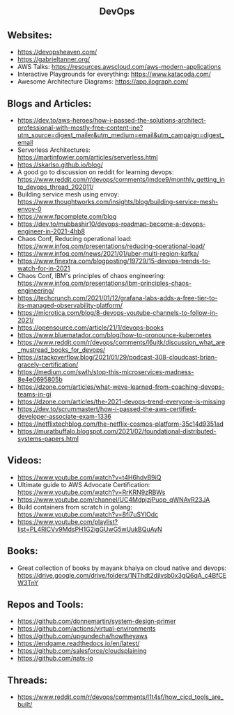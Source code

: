 <h2 align="center">DevOps</h2>

## Websites:

- https://devopsheaven.com/
- https://gabrieltanner.org/
- AWS Talks: https://resources.awscloud.com/aws-modern-applications
- Interactive Playgrounds for everything: https://www.katacoda.com/
- Awesome Architecture Diagrams: https://app.ilograph.com/

## Blogs and Articles:

- https://dev.to/aws-heroes/how-i-passed-the-solutions-architect-professional-with-mostly-free-content-ine?utm_source=digest_mailer&utm_medium=email&utm_campaign=digest_email
- Serverless Architectures: https://martinfowler.com/articles/serverless.html
- https://skarlso.github.io/blog/
- A good go to discussion on reddit for learning devops: https://www.reddit.com/r/devops/comments/jmdce9/monthly_getting_into_devops_thread_202011/
- Building service mesh using envoy: https://www.thoughtworks.com/insights/blog/building-service-mesh-envoy-0
- https://www.fpcomplete.com/blog
- https://dev.to/mubbashir10/devops-roadmap-become-a-devops-engineer-in-2021-4hb8
- Chaos Conf, Reducing operational load: https://www.infoq.com/presentations/reducing-operational-load/
- https://www.infoq.com/news/2021/01/uber-multi-region-kafka/
- https://www.finextra.com/blogposting/19729/15-devops-trends-to-watch-for-in-2021
- Chaos Conf, IBM's principles of chaos engineering: https://www.infoq.com/presentations/ibm-principles-chaos-engineering/
- https://techcrunch.com/2021/01/12/grafana-labs-adds-a-free-tier-to-its-managed-observability-platform/
- https://microtica.com/blog/8-devops-youtube-channels-to-follow-in-2021/
- https://opensource.com/article/21/1/devops-books
- https://www.bluematador.com/blog/how-to-pronounce-kubernetes
- https://www.reddit.com/r/devops/comments/l6uitk/discussion_what_are_mustread_books_for_devops/
- https://stackoverflow.blog/2021/01/29/podcast-308-cloudcast-brian-gracely-certification/
- https://medium.com/swlh/stop-this-microservices-madness-8e4e0695805b
- https://dzone.com/articles/what-weve-learned-from-coaching-devops-teams-in-gi
- https://dzone.com/articles/the-2021-devops-trend-everyone-is-missing
- https://dev.to/scrummastert/how-i-passed-the-aws-certified-developer-associate-exam-1336
- https://netflixtechblog.com/the-netflix-cosmos-platform-35c14d9351ad
- https://muratbuffalo.blogspot.com/2021/02/foundational-distributed-systems-papers.html

## Videos:

- https://www.youtube.com/watch?v=t4H6hdvB9iQ
- Ultimate guide to AWS Advocate Certification: https://www.youtube.com/watch?v=RrKRN9zRBWs
- https://www.youtube.com/channel/UC4MdpjzjPuop_qWNAvR23JA
- Build containers from scratch in golang: https://www.youtube.com/watch?v=8fi7uSYlOdc
- https://www.youtube.com/playlist?list=PL4RlCVv9MdsPH1G2igGUwG5wUukBQuAyN

## Books:

- Great collection of books by mayank bhaiya on cloud native and devops: https://drive.google.com/drive/folders/1NThdt2djlvsb0x3gQ6qA_c4BfCEW3TnY

## Repos and Tools:

- https://github.com/donnemartin/system-design-primer
- https://github.com/actions/virtual-environments
- https://github.com/upgundecha/howtheyaws
- https://endgame.readthedocs.io/en/latest/
- https://github.com/salesforce/cloudsplaining
- https://github.com/nats-io

## Threads:

- https://www.reddit.com/r/devops/comments/l1t4sf/how_cicd_tools_are_built/

